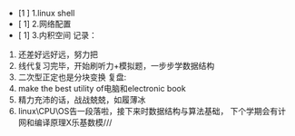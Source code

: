 - [1 ] 1.linux shell
- [ 1] 2.网络配置
- [ 1] 3.内积空间
记录：
1. 还差好远好远，努力把
2. 线代复习完毕，开始刷听力+模拟题，一步步学数据结构
3. 二次型正定也是分块变换
复盘:
1. make the best utility of电脑和electronic book
2. 精力充沛的话，战战兢兢，如履薄冰
3. linux\CPU\OS告一段落啦，接下来时数据结构与算法基础，
下个学期会有计网和编译原理X乐基数模///